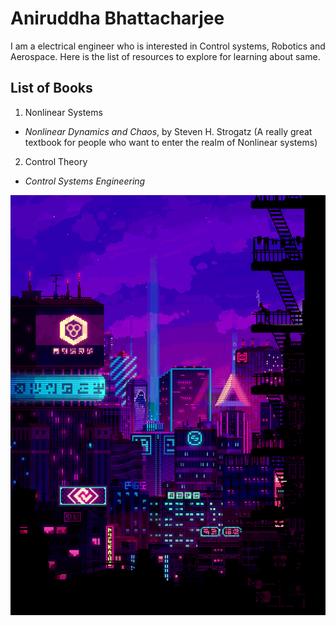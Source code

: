 # Aniruddha Bhattacharjee
 I am a electrical engineer who is interested in Control systems, Robotics and Aerospace.
 Here is the list of resources to explore for learning about same.
 


## List of Books 
1. Nonlinear Systems
  - _Nonlinear Dynamics and Chaos_, by Steven H. Strogatz
  (A really great textbook for people who want to enter the realm of Nonlinear systems)

2. Control Theory
  - _Control Systems Engineering_
 
![sci-fi-city-pixelart](/assets/media/sci-fi-pixel1.gif)
